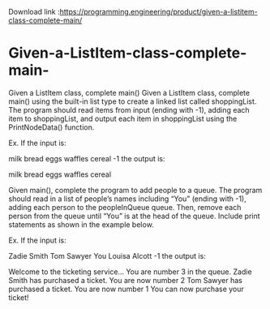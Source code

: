 Download link :https://programming.engineering/product/given-a-listitem-class-complete-main/

# Given-a-ListItem-class-complete-main-
Given a ListItem class, complete main()
Given a ListItem class, complete main() using the built-in list type to create a linked list called shoppingList. The program should read items from input (ending with -1), adding each item to shoppingList, and output each item in shoppingList using the PrintNodeData() function.

Ex. If the input is:

milk
bread
eggs
waffles
cereal
-1
the output is:

milk
bread
eggs
waffles
cereal

Given main(), complete the program to add people to a queue. The program should read in a list of people’s names including “You” (ending with -1), adding each person to the peopleInQueue queue. Then, remove each person from the queue until “You” is at the head of the queue. Include print statements as shown in the example below.

Ex. If the input is:

Zadie Smith
Tom Sawyer
You
Louisa Alcott
-1
the output is:

Welcome to the ticketing service…
You are number 3 in the queue.
Zadie Smith has purchased a ticket.
You are now number 2
Tom Sawyer has purchased a ticket.
You are now number 1
You can now purchase your ticket!
